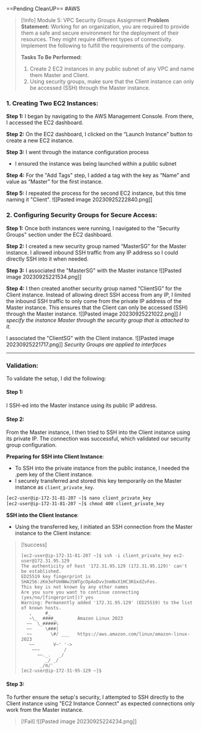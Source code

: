 ==Pending CleanUP==
#AWS

> [!info] Module 5: VPC Security Groups Assignment
>  **Problem Statement:** 
>  Working for an organization, you are required to provide them a safe and secure environment for the deployment of their resources. They might require different types of connectivity. Implement the following to fulfill the requirements of the company. 
>  
>  **Tasks To Be Performed:** 
>  1. Create 2 EC2 instances in any public subnet of any VPC and name them Master and Client. 
>  2. Using security groups, make sure that the Client instance can only be accessed (SSH) through the Master instance.


### **1. Creating Two EC2 Instances:**

**Step 1:** I began by navigating to the AWS Management Console. From there, I accessed the EC2 dashboard.

**Step 2:** On the EC2 dashboard, I clicked on the “Launch Instance” button to create a new EC2 instance.

**Step 3:** I went through the instance configuration process
- I ensured the instance was being launched within a public subnet

**Step 4:** For the "Add Tags" step, I added a tag with the key as “Name” and value as “Master” for the first instance.

**Step 5:** I repeated the process for the second EC2 instance, but this time naming it "Client".
![[Pasted image 20230925222840.png]]
### **2. Configuring Security Groups for Secure Access:**

**Step 1:** Once both instances were running, I navigated to the "Security Groups" section under the EC2 dashboard.

**Step 2:** I created a new security group named “MasterSG” for the Master instance. I allowed inbound SSH traffic from any IP address so I could directly SSH into it when needed.

**Step 3:** I associated the "MasterSG" with the Master instance
![[Pasted image 20230925221534.png]]

**Step 4:** I then created another security group named “ClientSG” for the Client instance. Instead of allowing direct SSH access from any IP, I limited the inbound SSH traffic to only come from the private IP address of the Master instance. This ensures that the Client can only be accessed (SSH) through the Master instance.
![[Pasted image 20230925221022.png]]
*I specify the instance Master through the security group that is attached to it.*

I associated the "ClientSG" with the Client instance.
![[Pasted image 20230925221717.png]]
*Security Groups are applied to interfaces*


---

### **Validation:**

To validate the setup, I did the following:

#### Step 1: 
I SSH-ed into the Master instance using its public IP address.

#### Step 2: 
From the Master instance, I then tried to SSH into the Client instance using its private IP. The connection was successful, which validated our security group configuration.


**Preparing for SSH into Client Instance**:
   - To SSH into the private instance from the public instance, I needed the .pem key of the Client instance.
   - I securely transferred and stored this key temporarily on the Master instance as `client_private_key`.

```bash
[ec2-user@ip-172-31-81-207 ~]$ nano client_private_key
[ec2-user@ip-172-31-81-207 ~]$ chmod 400 client_private_key
```
   
  **SSH into the Client Instance**:
   
   - Using the transferred key, I initiated an SSH connection from the Master instance to the Client instance:

> [!success]
> ```
> [ec2-user@ip-172-31-81-207 ~]$ ssh -i client_private_key ec2-user@172.31.95.129
> The authenticity of host '172.31.95.129 (172.31.95.129)' can't be established.
> ED25519 key fingerprint is SHA256:zKm3eFUmNWwJSWTgcOpAoDvv3nmNxX1HC3KGxdZvFes.
> This key is not known by any other names
> Are you sure you want to continue connecting (yes/no/[fingerprint])? yes
> Warning: Permanently added '172.31.95.129' (ED25519) to the list of known hosts.
>    ,     #_
>    ~\_  ####_        Amazon Linux 2023
>   ~~  \_#####\
>   ~~     \###|
>   ~~       \#/ ___   https://aws.amazon.com/linux/amazon-linux-2023
>    ~~       V~' '->
>     ~~~         /
>       ~~._.   _/
>          _/ _/
>        _/m/'
> [ec2-user@ip-172-31-95-129 ~]$ 
> ```
> 

#### Step 3:
To further ensure the setup's security, I attempted to SSH directly to the Client instance using "EC2 Instance Connect" as expected connections only work from the Master instance. 

> [!Fail]
> ![[Pasted image 20230925224234.png]]




